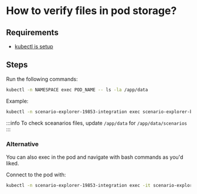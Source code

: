 # How to verify files in pod storage?

## Requirements

- [kubectl is setup](./How-to-setup-kubectl)


## Steps
Run the following commands:

```bash
kubectl -n NAMESPACE exec POD_NAME -- ls -la /app/data
```

Example:

```bash
kubectl -n scenario-explorer-19853-integration exec scenario-explorer-backend-integration-844f9b68c9-5zd7v -- ls -la /app/data
```

:::info
To check sceanarios files, update `/app/data` for `/app/data/scenarios`
:::

### Alternative
You can also exec in the pod and navigate with bash commands as you'd liked.

Connect to the pod with:
```bash
kubectl -n scenario-explorer-19853-integration exec -it scenario-explorer-backend-integration-844f9b68c9-5zd7v -- bash
```